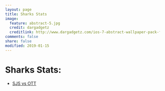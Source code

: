 ```yaml
---
layout: page
title: Sharks Stats
image:
  feature: abstract-5.jpg
  credit: dargadgetz
  creditlink: http://www.dargadgetz.com/ios-7-abstract-wallpaper-pack-for-iphone-5-and-ipod-touch-retina/
comments: false
share: false
modified: 2019-01-15
---
```

# Sharks Stats:
* [SJS vs OTT](/SJS_vs_OTT.html) 
